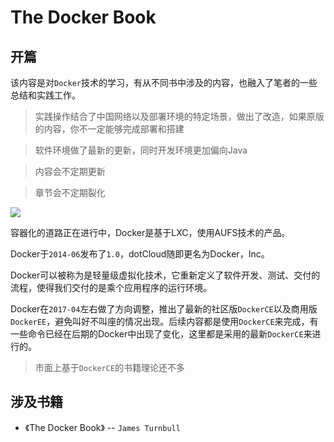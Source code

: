 The Docker Book
==============

## 开篇

该内容是对`Docker`技术的学习，有从不同书中涉及的内容，也融入了笔者的一些总结和实践工作。

> 实践操作结合了中国网络以及部署环境的特定场景，做出了改造，如果原版的内容，你不一定能够完成部署和搭建

> 软件环境做了最新的更新，同时开发环境更加偏向Java

> 内容会不定期更新

> 章节会不定期裂化

![](https://timgsa.baidu.com/timg?image&quality=80&size=b9999_10000&sec=1493547378220&di=31379cb477e73521b82e48cb37fb986f&imgtype=0&src=http%3A%2F%2Fimage.tianjimedia.com%2FuploadImages%2F2014%2F360%2F20%2FR351508499TJ.jpg)

容器化的道路正在进行中，Docker是基于LXC，使用AUFS技术的产品。

Docker于`2014-06`发布了`1.0`，dotCloud随即更名为Docker，Inc。

Docker可以被称为是轻量级虚拟化技术，它重新定义了软件开发、测试、交付的流程，使得我们交付的是乘个应用程序的运行环境。

Docker在`2017-04`左右做了方向调整，推出了最新的社区版`DockerCE`以及商用版`DockerEE`，避免叫好不叫座的情况出现。后续内容都是使用`DockerCE`来完成，有一些命令已经在后期的Docker中出现了变化，这里都是采用的最新`DockerCE`来进行的。

> 市面上基于`DockerCE`的书籍理论还不多

## 涉及书籍

* 《The Docker Book》 -- `James Turnbull`
